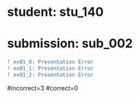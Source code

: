 # student: stu_140
# submission: sub_002

```diff
! ex01_0: Presentation Error
! ex01_1: Presentation Error
! ex01_2: Presentation Error
```
#incorrect=3
#correct=0
